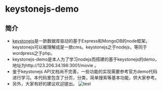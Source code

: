 # keystonejs-demo

## 简介
- [keystonejs](http://keystonejs.com/)是一款数据库驱动的基于Express和MongoDB的node框架。keystonejs可以被理解成是一款cms。keystonejs之于nodejs，等同于wordpress之于php。
- keystonejs-demo是本人为了学习nodejs而搭建的基于keystonejs的demo，地址为http://123.206.34.198:3001/movie 。
- 鉴于keystonejs API文档尚不完善，一些功能的实现需要参考官方demo代码进行学习。本代码里包含了分页，分类，简单搜索等基本功能，供大家参考。
- 另外，大家有好的建议欢迎提出。
![test](http://s17.postimg.org/94fjwp7v3/QQ_20161028150722.jpg)
